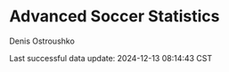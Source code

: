 # Advanced Soccer Statistics
Denis Ostroushko

<!-- gfm -->

Last successful data update: 2024-12-13 08:14:43 CST
